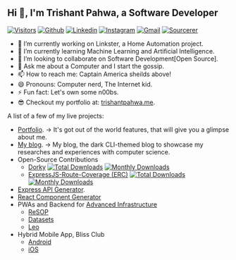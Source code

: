 ## Hi 👋, I'm Trishant Pahwa, a Software Developer ##

<!--
**trishantpahwa/trishantpahwa** is a ✨ _special_ ✨ repository because its `README.md` (this file) appears on your GitHub profile.
-->
[![Visitors](https://visitor-badge.laobi.icu/badge?page_id=trishantpahwa.visitor-badge)](https://github.com/trishantpahwa)
[![Github](https://img.shields.io/badge/-Github-000?style=flat&logo=Github&logoColor=white)](https://github.com/trishantpahwa)
[![Linkedin](https://img.shields.io/badge/-LinkedIn-blue?style=flat&logo=Linkedin&logoColor=white)](https://www.linkedin.com/in/trishant-pahwa-271334173/)
[![Instagram](https://img.shields.io/badge/-Instagram-c13584?style=flat&labelColor=c13584&logo=instagram&logoColor=white)](https://www.instagram.com/trishantpahwa/)
[![Gmail](https://img.shields.io/badge/-Gmail-c14438?style=flat&logo=Gmail&logoColor=white)](mailto:trishantpahwa@gmail.com)
[![Sourcerer](https://img.shields.io/badge/Sourcerer-Check%20my%20Developer%20Profile-Green)](https://sourcerer.io/trishantpahwa)

- 🔭 I’m currently working on Linkster, a Home Automation project.
- 🌱 I’m currently learning Machine Learning and Artificial Intelligence.
- 👯 I’m looking to collaborate on Software Development[Open Source].
- 💬 Ask me about a Computer and I start the gossip.
- 📫 How to reach me: Captain America sheilds above!
- 😄 Pronouns: Computer nerd, The Internet kid.
- ⚡ Fun fact: Let's own some n00bs.
- 😎 Checkout my portfolio at: [trishantpahwa.me](https://trishantpahwa.me).

A list of a few of my live projects:
- [Portfolio](https://trishantpahwa.me).  -> It's got out of the world features, that will give you a glimpse about me.
- [My blog](https://wrec-er.trishantpahwa.me).  -> My blog, the dark CLI-themed blog to showcase my researches and experiences with computer science.
- Open-Source Contributions
    + [Dorky](https://npmjs.com/package/dorky) [![Total Downloads](https://img.shields.io/npm/dt/dorky.svg)](https://www.npmjs.com/package/dorky) [![Monthly Downloads](https://img.shields.io/npm/dm/dorky.svg)](https://www.npmjs.com/package/dorky)
    + [ExpressJS-Route-Coverage (ERC)](https://npmjs.com/package/expressjs-route-coverage) [![Total Downloads](https://img.shields.io/npm/dt/expressjs-route-coverage.svg)](expressjs-route-coverage) [![Monthly Downloads](https://img.shields.io/npm/dm/expressjs-route-coverage.svg)](https://www.npmjs.com/package/expressjs-route-coverage)
- [Express API Generator](https://marketplace.visualstudio.com/items?itemName=TrishantPahwa.express-generator). 
- [React Component Generator](https://marketplace.visualstudio.com/items?itemName=TrishantPahwa.react-component-generator)
- PWAs and Backend for [Advanced Infrastructure](https://www.advanced-infrastructure.co.uk)
    + [ReSOP](https://resop.advanced-infrastructure.co.uk)
    + [Datasets](https://datasets.advanced-infrastructure.co.uk)
    + [Leo](https://lear.advanced-infrastructure.co.uk)
- Hybrid Mobile App, Bliss Club
    +  [Android](https://play.google.com/store/apps/details?id=com.blissclub.app)
    +  [iOS](https://apps.apple.com/in/app/blissclub/id6445899199)
